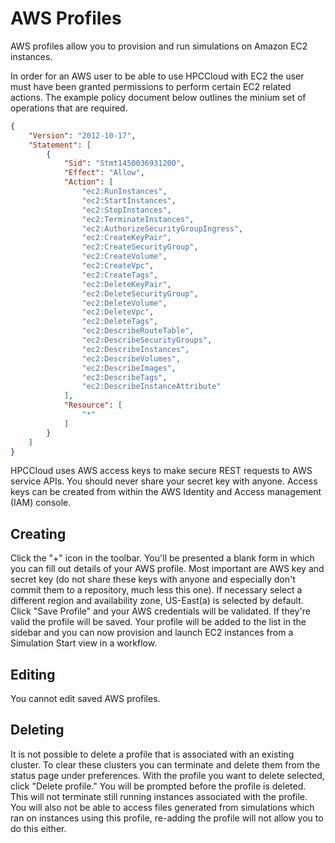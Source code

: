 # AWS Profiles

AWS profiles allow you to provision and run simulations on Amazon EC2 instances.

In order for an AWS user to be able to use HPCCloud with EC2 the user must have
been granted permissions to perform certain EC2 related actions. The example
policy document below outlines the minium set of operations that are required.

```json
{
    "Version": "2012-10-17",
    "Statement": [
        {
            "Sid": "Stmt1450036931200",
            "Effect": "Allow",
            "Action": [
                "ec2:RunInstances",
                "ec2:StartInstances",
                "ec2:StopInstances",
                "ec2:TerminateInstances",
                "ec2:AuthorizeSecurityGroupIngress",
                "ec2:CreateKeyPair",
                "ec2:CreateSecurityGroup",
                "ec2:CreateVolume",
                "ec2:CreateVpc",
                "ec2:CreateTags",
                "ec2:DeleteKeyPair",
                "ec2:DeleteSecurityGroup",
                "ec2:DeleteVolume",
                "ec2:DeleteVpc",
                "ec2:DeleteTags",
                "ec2:DescribeRouteTable",
                "ec2:DescribeSecurityGroups",
                "ec2:DescribeInstances",
                "ec2:DescribeVolumes",
                "ec2:DescribeImages",
                "ec2:DescribeTags",
                "ec2:DescribeInstanceAttribute"
            ],
            "Resource": [
                "*"
            ]
        }
    ]
}
```

HPCCloud uses AWS access keys to make secure REST requests to AWS service APIs.
You should never share your secret key with anyone. Access keys can be created
from within the AWS Identity and Access management (IAM) console.

## Creating

Click the "+" icon in the toolbar. You'll be presented a blank form in which you can fill out details of your AWS profile. Most important are AWS key and secret key (do not share these keys with anyone and especially don't commit them to a repository, much less this one). If necessary select a different region and availability zone, US-East(a) is selected by default. Click "Save Profile" and your AWS credentials will be validated. If they're valid the profile will be saved. Your profile will be added to the list in the sidebar and you can now provision and launch EC2 instances from a Simulation Start view in a workflow.

## Editing

You cannot edit saved AWS profiles.

## Deleting

It is not possible to delete a profile that is associated with an existing cluster. To clear these clusters you can terminate and delete them from the status page under preferences. With the profile you want to delete selected, click "Delete profile." You will be prompted before the profile is deleted. This will not terminate still running instances associated with the profile. You will also not be able to access files generated from simulations which ran on instances using this profile, re-adding the profile will not allow you to do this either.
